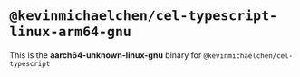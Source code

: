 # `@kevinmichaelchen/cel-typescript-linux-arm64-gnu`

This is the **aarch64-unknown-linux-gnu** binary for `@kevinmichaelchen/cel-typescript`
